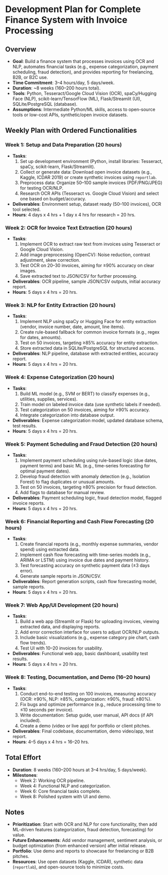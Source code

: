 # Development Plan for Complete Finance System with Invoice Processing

## Overview
- **Goal**: Build a finance system that processes invoices using OCR and NLP, automates financial tasks (e.g., expense categorization, payment scheduling, fraud detection), and provides reporting for freelancing, B2B, or B2C use.
- **Time Commitment**: 3–4 hours/day, 5 days/week.
- **Duration**: ~8 weeks (160–200 hours total).
- **Tools**: Python, Tesseract/Google Cloud Vision (OCR), spaCy/Hugging Face (NLP), scikit-learn/TensorFlow (ML), Flask/Streamlit (UI), SQLite/PostgreSQL (database).
- **Assumptions**: Intermediate Python/ML skills, access to open-source tools or low-cost APIs, synthetic/open invoice datasets.

## Weekly Plan with Ordered Functionalities
### Week 1: Setup and Data Preparation (20 hours)
- **Tasks**:
  1. Set up development environment (Python, install libraries: Tesseract, spaCy, scikit-learn, Flask/Streamlit).
  2. Collect or generate data: Download open invoice datasets (e.g., Kaggle, ICDAR 2019) or create synthetic invoices using `reportlab`.
  3. Preprocess data: Organize 50–100 sample invoices (PDF/PNG/JPEG) for testing OCR/NLP.
  4. Research OCR APIs (Tesseract vs. Google Cloud Vision) and select one based on budget/accuracy.
- **Deliverables**: Environment setup, dataset ready (50–100 invoices), OCR tool selected.
- **Hours**: 4 days x 4 hrs + 1 day x 4 hrs for research = 20 hrs.

### Week 2: OCR for Invoice Text Extraction (20 hours)
- **Tasks**:
  1. Implement OCR to extract raw text from invoices using Tesseract or Google Cloud Vision.
  2. Add image preprocessing (OpenCV): Noise reduction, contrast adjustment, skew correction.
  3. Test OCR on 20–30 invoices, aiming for ≥90% accuracy on clear images.
  4. Save extracted text to JSON/CSV for further processing.
- **Deliverables**: OCR pipeline, sample JSON/CSV outputs, initial accuracy report.
- **Hours**: 5 days x 4 hrs = 20 hrs.

### Week 3: NLP for Entity Extraction (20 hours)
- **Tasks**:
  1. Implement NLP using spaCy or Hugging Face for entity extraction (vendor, invoice number, date, amount, line items).
  2. Create rule-based fallback for common invoice formats (e.g., regex for dates, amounts).
  3. Test on 50 invoices, targeting ≥85% accuracy for entity extraction.
  4. Store extracted data in SQLite/PostgreSQL for structured access.
- **Deliverables**: NLP pipeline, database with extracted entities, accuracy report.
- **Hours**: 5 days x 4 hrs = 20 hrs.

### Week 4: Expense Categorization (20 hours)
- **Tasks**:
  1. Build ML model (e.g., SVM or BERT) to classify expenses (e.g., utilities, supplies, services).
  2. Train model on labeled invoice data (use synthetic labels if needed).
  3. Test categorization on 50 invoices, aiming for ≥90% accuracy.
  4. Integrate categorization into database output.
- **Deliverables**: Expense categorization model, updated database schema, test results.
- **Hours**: 5 days x 4 hrs = 20 hrs.

### Week 5: Payment Scheduling and Fraud Detection (20 hours)
- **Tasks**:
  1. Implement payment scheduling using rule-based logic (due dates, payment terms) and basic ML (e.g., time-series forecasting for optimal payment dates).
  2. Develop fraud detection with anomaly detection (e.g., Isolation Forest) to flag duplicates or unusual amounts.
  3. Test on 50 invoices, targeting ≥80% precision for fraud detection.
  4. Add flags to database for manual review.
- **Deliverables**: Payment scheduling logic, fraud detection model, flagged invoice reports.
- **Hours**: 5 days x 4 hrs = 20 hrs.

### Week 6: Financial Reporting and Cash Flow Forecasting (20 hours)
- **Tasks**:
  1. Create financial reports (e.g., monthly expense summaries, vendor spend) using extracted data.
  2. Implement cash flow forecasting with time-series models (e.g., ARIMA or LSTM) using invoice due dates and payment history.
  3. Test forecasting accuracy on synthetic payment data (±3 days error).
  4. Generate sample reports in JSON/CSV.
- **Deliverables**: Report generation scripts, cash flow forecasting model, sample reports.
- **Hours**: 5 days x 4 hrs = 20 hrs.

### Week 7: Web App/UI Development (20 hours)
- **Tasks**:
  1. Build a web app (Streamlit or Flask) for uploading invoices, viewing extracted data, and displaying reports.
  2. Add error correction interface for users to adjust OCR/NLP outputs.
  3. Include basic visualizations (e.g., expense category pie chart, cash flow trends).
  4. Test UI with 10–20 invoices for usability.
- **Deliverables**: Functional web app, basic dashboard, usability test results.
- **Hours**: 5 days x 4 hrs = 20 hrs.

### Week 8: Testing, Documentation, and Demo (16–20 hours)
- **Tasks**:
  1. Conduct end-to-end testing on 100 invoices, measuring accuracy (OCR: ≥90%, NLP: ≥85%, categorization: ≥90%, fraud: ≥80%).
  2. Fix bugs and optimize performance (e.g., reduce processing time to ≤10 seconds per invoice).
  3. Write documentation: Setup guide, user manual, API docs (if API included).
  4. Create a demo (video or live app) for portfolio or client pitches.
- **Deliverables**: Final codebase, documentation, demo video/app, test report.
- **Hours**: 4–5 days x 4 hrs = 16–20 hrs.

## Total Effort
- **Duration**: 8 weeks (160–200 hours at 3–4 hrs/day, 5 days/week).
- **Milestones**:
  - Week 2: Working OCR pipeline.
  - Week 4: Functional NLP and categorization.
  - Week 6: Core financial tasks complete.
  - Week 8: Polished system with UI and demo.

## Notes
- **Prioritization**: Start with OCR and NLP for core functionality, then add ML-driven features (categorization, fraud detection, forecasting) for value.
- **Future Enhancements**: Add vendor management, sentiment analysis, or budget optimization (from enhanced version) after initial release.
- **Portfolio**: Use demo and reports to showcase for freelancing or B2B pitches.
- **Resources**: Use open datasets (Kaggle, ICDAR), synthetic data (`reportlab`), and open-source tools to minimize costs.